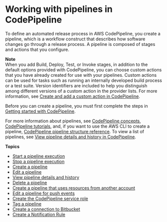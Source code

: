 # Working with pipelines in CodePipeline<a name="pipelines"></a>

To define an automated release process in AWS CodePipeline, you create a pipeline, which is a workflow construct that describes how software changes go through a release process\. A pipeline is composed of stages and actions that you configure\. 

**Note**  
When you add Build, Deploy, Test, or Invoke stages, in addition to the default options provided with CodePipeline, you can choose custom actions that you have already created for use with your pipelines\. Custom actions can be used for tasks such as running an internally developed build process or a test suite\. Version identifiers are included to help you distinguish among different versions of a custom action in the provider lists\. For more information, see [Create and add a custom action in CodePipeline](actions-create-custom-action.md)\.

Before you can create a pipeline, you must first complete the steps in [Getting started with CodePipeline](getting-started-codepipeline.md)\.

For more information about pipelines, see [CodePipeline concepts](concepts.md), [CodePipeline tutorials](tutorials.md), and, if you want to use the AWS CLI to create a pipeline, [CodePipeline pipeline structure reference](reference-pipeline-structure.md)\. To view a list of pipelines, see [View pipeline details and history in CodePipeline](pipelines-view.md)\.

**Topics**
+ [Start a pipeline execution](pipelines-about-starting.md)
+ [Stop a pipeline execution](pipelines-stop.md)
+ [Create a pipeline](pipelines-create.md)
+ [Edit a pipeline](pipelines-edit.md)
+ [View pipeline details and history](pipelines-view.md)
+ [Delete a pipeline](pipelines-delete.md)
+ [Create a pipeline that uses resources from another account](pipelines-create-cross-account.md)
+ [Edit a pipeline for push events](update-change-detection.md)
+ [Create the CodePipeline service role](pipelines-create-service-role.md)
+ [Tag a pipeline](pipelines-tag.md)
+ [Create a connection to Bitbucket](connections-pipelines.md)
+ [Create a Notification Rule](notification-rule-create.md)